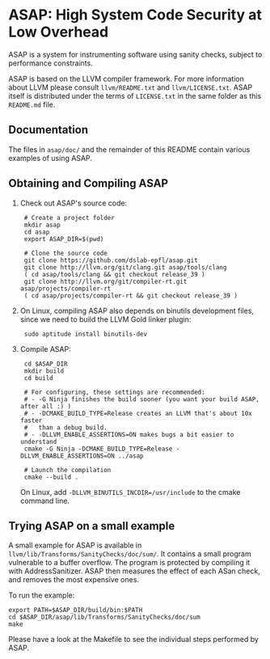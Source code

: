 ASAP: High System Code Security at Low Overhead
===============================================

ASAP is a system for instrumenting software using sanity checks, subject to
performance constraints.

ASAP is based on the LLVM compiler framework. For more information about LLVM
please consult `llvm/README.txt` and `llvm/LICENSE.txt`. ASAP itself is
distributed under the terms of `LICENSE.txt` in the same folder as this
`README.md` file.


Documentation
-------------

The files in `asap/doc/` and the remainder of this README contain various examples
of using ASAP.


Obtaining and Compiling ASAP
----------------------------

1. Check out ASAP's source code:

        # Create a project folder
        mkdir asap
        cd asap
        export ASAP_DIR=$(pwd)

        # Clone the source code
        git clone https://github.com/dslab-epfl/asap.git
        git clone http://llvm.org/git/clang.git asap/tools/clang
        ( cd asap/tools/clang && git checkout release_39 )
        git clone http://llvm.org/git/compiler-rt.git asap/projects/compiler-rt
        ( cd asap/projects/compiler-rt && git checkout release_39 )

2. On Linux, compiling ASAP also depends on binutils development files, since
   we need to build the LLVM Gold linker plugin:

        sudo aptitude install binutils-dev

3. Compile ASAP:

        cd $ASAP_DIR
        mkdir build
        cd build

        # For configuring, these settings are recommended:
        # - -G Ninja finishes the build sooner (you want your build ASAP, after all :) )
        # - -DCMAKE_BUILD_TYPE=Release creates an LLVM that's about 10x faster
        #   than a debug build.
        # - -DLLVM_ENABLE_ASSERTIONS=ON makes bugs a bit easier to understand
        cmake -G Ninja -DCMAKE_BUILD_TYPE=Release -DLLVM_ENABLE_ASSERTIONS=ON ../asap

        # Launch the compilation
        cmake --build .

   On Linux, add `-DLLVM_BINUTILS_INCDIR=/usr/include` to the cmake command
   line.


Trying ASAP on a small example
------------------------------

A small example for ASAP is available in
`llvm/lib/Transforms/SanityChecks/doc/sum/`. It contains a small program
vulnerable to a buffer overflow. The program is protected by compiling it with
AddressSanitizer. ASAP then measures the effect of each ASan check, and removes
the most expensive ones.

To run the example:

    export PATH=$ASAP_DIR/build/bin:$PATH
    cd $ASAP_DIR/asap/lib/Transforms/SanityChecks/doc/sum
    make

Please have a look at the Makefile to see the individual steps performed by
ASAP.
